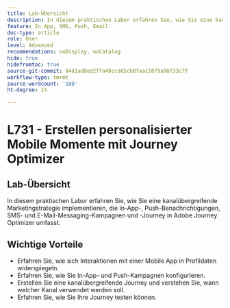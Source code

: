 ```yaml
---
title: Lab-Übersicht
description: In diesem praktischen Labor erfahren Sie, wie Sie eine kanalübergreifende Marketingstrategie implementieren, die In-App-, Push-Benachrichtigungen, SMS- und E-Mail-Messaging-Kampagnen und -Journey in Adobe Journey Optimizer umfasst.
feature: In App, SMS, Push, Email
doc-type: article
role: User
level: Advanced
recommendations: noDisplay, noCatalog
hide: true
hidefromtoc: true
source-git-commit: 84d1ad8ed2ffa48ccdd5cb8faac1079a98f33c7f
workflow-type: tm+mt
source-wordcount: '108'
ht-degree: 1%

---
```



# L731 - Erstellen personalisierter Mobile Momente mit Journey Optimizer

## Lab-Übersicht
In diesem praktischen Labor erfahren Sie, wie Sie eine kanalübergreifende Marketingstrategie implementieren, die In-App-, Push-Benachrichtigungen, SMS- und E-Mail-Messaging-Kampagnen und -Journey in Adobe Journey Optimizer umfasst.

## Wichtige Vorteile

* Erfahren Sie, wie sich Interaktionen mit einer Mobile App in Profildaten widerspiegeln.
* Erfahren Sie, wie Sie In-App- und Push-Kampagnen konfigurieren.
* Erstellen Sie eine kanalübergreifende Journey und verstehen Sie, wann welcher Kanal verwendet werden soll.
* Erfahren Sie, wie Sie Ihre Journey testen können.
